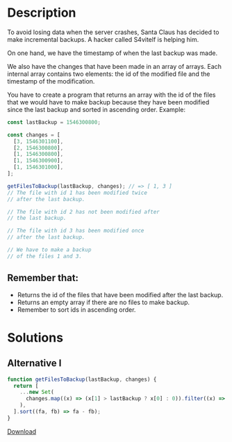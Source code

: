 # Description

To avoid losing data when the server crashes, Santa Claus has decided to make incremental backups. A hacker called S4vitelf is helping him.

On one hand, we have the timestamp of when the last backup was made.

We also have the changes that have been made in an array of arrays. Each internal array contains two elements: the id of the modified file and the timestamp of the modification.

You have to create a program that returns an array with the id of the files that we would have to make backup because they have been modified since the last backup and sorted in ascending order. Example:

```js
const lastBackup = 1546300800;

const changes = [
  [3, 1546301100],
  [2, 1546300800],
  [1, 1546300800],
  [1, 1546300900],
  [1, 1546301000],
];

getFilesToBackup(lastBackup, changes); // => [ 1, 3 ]
// The file with id 1 has been modified twice
// after the last backup.

// The file with id 2 has not been modified after
// the last backup.

// The file with id 3 has been modified once
// after the last backup.

// We have to make a backup
// of the files 1 and 3.
```

## Remember that:

- Returns the id of the files that have been modified after the last backup.
- Returns an empty array if there are no files to make backup.
- Remember to sort ids in ascending order.

# Solutions

## Alternative I

```js
function getFilesToBackup(lastBackup, changes) {
  return [
    ...new Set(
      changes.map((x) => (x[1] > lastBackup ? x[0] : 0)).filter((x) => x !== 0)
    ),
  ].sort((fa, fb) => fa - fb);
}
```

[Download](https://github.com/jpaddeo/tdd-adventjs/2022/challenge13/solution1.js)
